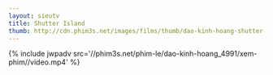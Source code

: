 ```yaml
---
layout: sieutv
title: Shutter Island
thumb: http://cdn.phim3s.net/images/films/thumb/dao-kinh-hoang-shutter-island-2010.jpg
---
```

{% include jwpadv src='//phim3s.net/phim-le/dao-kinh-hoang_4991/xem-phim//video.mp4' %}
